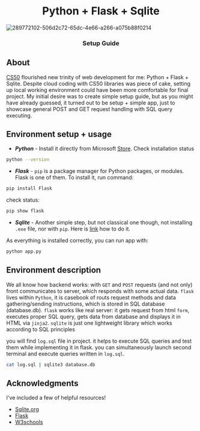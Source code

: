 <h1 align="center">Python + Flask + Sqlite</h1> 


![289772102-506d2c72-65dc-4e66-a266-a075b88f0214](https://github.com/tsotneforester/python-flask-sqlite-CRUD/assets/79293287/0530eba3-b93b-4c4a-8b15-ae4678c70484)


<h3 align="center">Setup Guide</h3> 

## About

[CS50](https://pll.harvard.edu/course/cs50-introduction-computer-science]) flourished new trinity of web development for me: Python + Flask + Sqlite. Despite cloud coding with CS50 libraries was piece of cake, setting up local working environment could have been more comfortable for final project.
My initial desire was to create simple setup guide, but as you might have already guessed, it turned out to be setup + simple app, just to showcase general POST and GET request handling with SQL query executing.


## Environment setup + usage
- **_Python_** - Install it directly from Microsoft [Store](https://apps.microsoft.com/detail/9PJPW5LDXLZ5?hl=en-US&gl=US). Check installation status

```sh
python --version
``` 

- **_Flask_** - `pip` is a package manager for Python packages, or modules. Flask is one of them. To install it, run command:

```sh
pip install Flask
``` 

check status:

```sh
pip show flask
``` 

- **_Sqlite_** - Another simple step, but not classical one though, not installing `.exe` file, nor with `pip`. Here is [link](https://www.youtube.com/results?search_query=sqlite+installation+windows+10) how to do it.

As everything is installed correctly, you can run app with:

```sh
python app.py
``` 

## Environment description
We all know how backend works: with `GET` and `POST` requests (and not only) front communicates to server, which responds with some actual data. `flask` lives within `Python`, it is casebook of routs request methods and data gathering/sending instructions, which is stored in SQL database (database.db). `flask` works like real server: it gets request from html `form`, executes proper SQL query, gets data from database and displays it in HTML via `jinja2`. `sqlite` is just one lightweight library which works according to SQL principles

you will find `log.sql` file in project. it helps to execute SQL queries and test them while implementing it in flask. you can simultaneously launch second terminal and execute queries written in `log.sql`.

```sh
cat log.sql | sqlite3 database.db
``` 


## Acknowledgments
 I've included a few of helpful resources!
 
 -  [Sqlite.org](https://www.sqlite.org/doclist.html)
 -  [Flask](https://flask.palletsprojects.com/en/3.0.x/#user-s-guide)
 -  [W3schools](https://www.w3schools.com/sql/default.asp)


